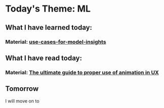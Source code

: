 # Today's Theme: ML

## What I have learned today:

### Material: [use-cases-for-model-insights](https://www.kaggle.com/dansbecker/use-cases-for-model-insights)
    
## What I have read today:
### Material: [The ultimate guide to proper use of animation in UX](https://uxdesign.cc/the-ultimate-guide-to-proper-use-of-animation-in-ux-10bd98614fa9)

## Tomorrow
I will move on to []()
